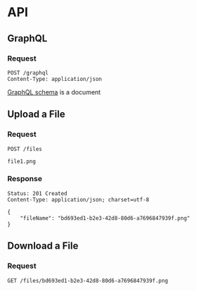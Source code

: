# API

## GraphQL

### Request

```http request
POST /graphql
Content-Type: application/json
```

[GraphQL schema](../schema.graphql) is a document 

## Upload a File

### Request

```http request
POST /files

file1.png
```

### Response

```
Status: 201 Created
Content-Type: application/json; charset=utf-8

{
    "fileName": "bd693ed1-b2e3-42d8-80d6-a7696847939f.png"
}
```

## Download a File

### Request

```http request
GET /files/bd693ed1-b2e3-42d8-80d6-a7696847939f.png
```
